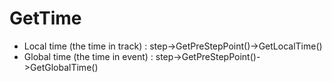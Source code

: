 # GetTime
  - Local time (the time in track) : step->GetPreStepPoint()->GetLocalTime()
  - Global time (the time in event) : step->GetPreStepPoint()->GetGlobalTime() 
